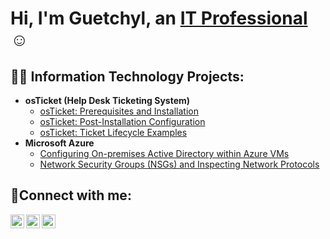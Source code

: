 <h1>Hi, I'm Guetchyl, an <a href="https://linkedin.com/in/Guetchyl">IT Professional</a>☺</h1>

<h2>👨‍💻 Information Technology Projects:</h2>

- <b>osTicket (Help Desk Ticketing System)</b>
  - [osTicket: Prerequisites and Installation](https://github.com/Guetchyl1/osticket-prereqs)
  - [osTicket: Post-Installation Configuration](https://github.com/Guetchyl1/post-install-config)
  - [osTicket: Ticket Lifecycle Examples](https://github.com/Guetchyl1/ticket-lifecycle)
- <b>Microsoft Azure</b>
  - [Configuring On-premises Active Directory within Azure VMs](https://github.com/Guetchyl1/configure-ad)
  - [Network Security Groups (NSGs) and Inspecting Network Protocols](https://github.com/Guetchyl1/azure-network-protocols)

<h2>🤳Connect with me:</h2>

[<img align="left" alt="Josh | Twitter" width="22px" src="https://cdn.jsdelivr.net/npm/simple-icons@v3/icons/twitter.svg" />][twitter]
[<img align="left" alt="Josh | LinkedIn" width="22px" src="https://cdn.jsdelivr.net/npm/simple-icons@v3/icons/linkedin.svg" />][linkedin]
[<img align="left" alt="Josh | Instagram" width="22px" src="https://cdn.jsdelivr.net/npm/simple-icons@v3/icons/instagram.svg" />][instagram]

[twitter]: https://twitter.com/Guetchyl
[instagram]: https://www.instagram.com/Guetchyl
[linkedin]: https://linkedin.com/in/Guetchyl
